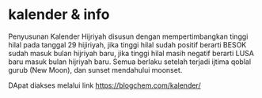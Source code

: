 # kalender & info
Penyusunan Kalender Hijriyah disusun dengan mempertimbangkan tinggi hilal pada tanggal 29 hijiriyah, jika tinggi hilal sudah positif berarti BESOK sudah masuk bulan hijriyah baru, jika tinggi hilal masih negatif berarti LUSA baru masuk bulan hijriyah baru. Semua berlaku setelah terjadi ijtima qoblal gurub (New Moon), dan sunset mendahului moonset.

DApat diakses melalui link https://blogchem.com/kalender/
